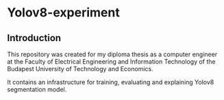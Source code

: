 # Yolov8-experiment

## Introduction
This repository was created for my diploma thesis as a computer engineer at the Faculty of Electrical Engineering and Information Technology of the Budapest University of Technology and Economics.

It contains an infrastructure for training, evaluating and explaining Yolov8 segmentation model.